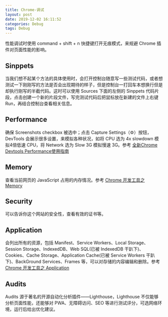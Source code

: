 ```yaml
---
title: Chrome-调试
layout: post
date: 2019-12-02 16:11:52
categories: Debug
tags: Debug
---
```


性能调试时使用 command + shift + n 快捷键打开无痕模式，来规避 Chrome 插件对页面性能的影响。

## Sinppets

当我们想不起某个方法的具体使用时，会打开控制台随意写一些测试代码，或者想测试一下刚刚写的方法是否会出现期待的样子，但是控制台一打回车本想换行但是却执行刚写的半截代码。这时可以使用 Sources 下面的左侧的 Sinppets 代码片段，点击创建一个新的片段文件，写完测试代码后把鼠标放在新建的文件上右键 Run，再结合控制台查看相关信息。

## Performance

确保 Screenshots checkbox 被选中；点击 Capture Settings（⚙️）按钮，DevTools 会展示很多设置，来模拟各种状况，如将 CPU 选为 4x slowdown 模拟4倍低速 CPU，将 Network 选为 Slow 3G 模拟慢速 3G。参考 [全新Chrome Devtools Performance使用指南](https://segmentfault.com/a/1190000011516068)

## Memory

查看当前网页的 JavaScript 占用的内存情况。参考 [Chrome 开发工具之 Memory](https://www.cnblogs.com/ys-ys/p/11336811.html)

## Security

可以告诉你这个网站的安全性，查看有效的证书等。

## Application

会列出所有的资源，包括 Manifest、Service Workers、Local Storage、Session Storage、IndexedDB、Web SQL(已被 IndexedDB 干趴下)、Cookies、Cache Storage、Application Cache(已被 Service Workers 干趴下)、BackGround Services、Frames 等，可以对存储的内容编辑和删除。参考 [Chrome 开发工具之 Application](https://www.cnblogs.com/ys-ys/p/11444290.html)

## Audits

Audits 源于著名的开源自动化分析插件——Lighthouse，Lighthouse 不仅能够分析页面性能，还能够对 PWA、无障碍访问、SEO 等进行测试评分，可选网络环境，运行后给出优化建议。
